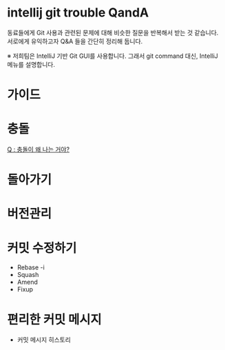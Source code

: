 # intellij git trouble QandA
동료들에게 Git 사용과 관련된 문제에 대해 비슷한 질문을 반복해서 받는 것 같습니다. 서로에게 유익하고자 Q&A 들을 간단히 정리해 둡니다. 

※ 저희팀은 IntelliJ 기반 Git GUI를 사용합니다. 그래서 git command 대신, IntelliJ 메뉴를 설명합니다.

# 가이드 

# 충돌
[Q : 충돌이 왜 나는 거야?](https://github.com/Jsing/intellij-git-trouble-qanda/blob/1bae99cc5506079265b95accf435155d93811864/%EC%B6%A9%EB%8F%8C/Q%20:%20%EC%B6%A9%EB%8F%8C%EC%9D%B4%20%EC%99%9C%20%EB%82%98%EB%8A%94%20%EA%B1%B0%EC%95%BC%3F.md)

# 돌아가기

# 버전관리


# 커밋 수정하기
- Rebase -i 
- Squash
- Amend 
- Fixup

# 편리한 커밋 메시지
- 커밋 메시지 히스토리
